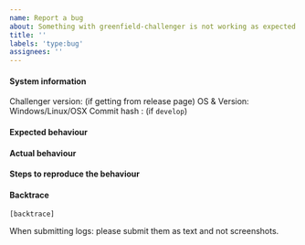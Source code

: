```yaml
---
name: Report a bug
about: Something with greenfield-challenger is not working as expected
title: ''
labels: 'type:bug'
assignees: ''
---
```


#### System information

Challenger version: (if getting from release page)
OS & Version: Windows/Linux/OSX
Commit hash : (if `develop`)

#### Expected behaviour


#### Actual behaviour


#### Steps to reproduce the behaviour


#### Backtrace

````
[backtrace]
````

When submitting logs: please submit them as text and not screenshots.